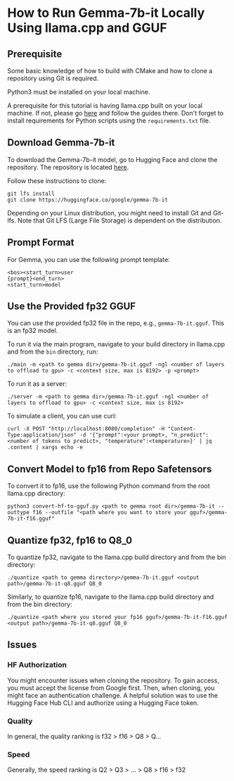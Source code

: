 # How to Run Gemma-7b-it Locally Using llama.cpp and GGUF

## Prerequisite

Some basic knowledge of how to build with CMake and how to clone a repository using Git is required.

Python3 must be installed on your local machine.

A prerequisite for this tutorial is having llama.cpp built on your local machine. If not, please go [here](https://github.com/ggerganov/llama.cpp) and follow the guides there. Don't forget to install requirements for Python scripts using the `requirements.txt` file.

## Download Gemma-7b-it

To download the Gemma-7b-it model, go to Hugging Face and clone the repository.
The repository is located [here](https://huggingface.co/google/gemma-7b-it/tree/main).

Follow these instructions to clone:
```
git lfs install
git clone https://huggingface.co/google/gemma-7b-it
```

Depending on your Linux distribution, you might need to install Git and Git-lfs. Note that Git LFS (Large File Storage) is dependent on the distribution.

## Prompt Format

For Gemma, you can use the following prompt template:
```
<bos><start_turn>user
{prompt}<end_turn>
<start_turn>model
```

## Use the Provided fp32 GGUF

You can use the provided fp32 file in the repo, e.g., `gemma-7b-it.gguf`. This is an fp32 model.

To run it via the main program, navigate to your build directory in llama.cpp and from the `bin` directory, run:
```
./main -m <path to gemma dir>/gemma-7b-it.gguf -ngl <number of layers to offload to gpu> -c <context size, max is 8192> -p <prompt>
```

To run it as a server:
```
./server -m <path to gemma dir>/gemma-7b-it.gguf -ngl <number of layers to offload to gpu> -c <context size, max is 8192>
```

To simulate a client, you can use curl:
```
curl -X POST "http://localhost:8080/completion" -H "Content-Type:application/json" -d '{"prompt":<your prompt>, "n_predict":<number of tokens to predict>, "temperature":<temperature>}' | jq .content | xargs echo -e
```

## Convert Model to fp16 from Repo Safetensors

To convert it to fp16, use the following Python command from the root llama.cpp directory:

```
python3 convert-hf-to-gguf.py <path to gemma root dir>/gemma-7b-it --outtype f16 --outfile "<path where you want to store your gguf>/gemma-7b-it-f16.gguf"
```

## Quantize fp32, fp16 to Q8_0

To quantize fp32, navigate to the llama.cpp build directory and from the bin directory:
```
./quantize <path to gemma directory>/gemma-7b-it.gguf <output path>/gemma-7b-it-q8.gguf Q8_0
```

Similarly, to quantize fp16, navigate to the llama.cpp build directory and from the bin directory:
```
./quantize <path where you stored your fp16 gguf>/gemma-7b-it-f16.gguf <output path>/gemma-7b-it-q8.gguf Q8_0
```

## Issues

### HF Authorization

You might encounter issues when cloning the repository. To gain access, you must accept the license from Google first. Then, when cloning, you might face an authentication challenge. A helpful solution was to use the Hugging Face Hub CLI and authorize using a Hugging Face token.

### Quality

In general, the quality ranking is f32 > f16 > Q8 > Q...

### Speed

Generally, the speed ranking is Q2 > Q3 > ... > Q8 > f16 > f32